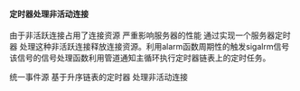 #### 定时器处理非活动连接

由于非活跃连接占用了连接资源 严重影响服务器的性能 通过实现一个服务器定时器 处理这种非活跃连接释放连接资源。利用alarm函数周期性的触发sigalrm信号 该信号的信号处理函数利用管道通知主循环执行定时器链表上的定时任务。

统一事件源
基于升序链表的定时器
处理非活动连接